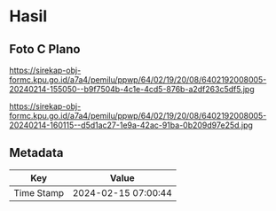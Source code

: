 # Hasil

## Foto C Plano

https://sirekap-obj-formc.kpu.go.id/a7a4/pemilu/ppwp/64/02/19/20/08/6402192008005-20240214-155050--b9f7504b-4c1e-4cd5-876b-a2df263c5df5.jpg

https://sirekap-obj-formc.kpu.go.id/a7a4/pemilu/ppwp/64/02/19/20/08/6402192008005-20240214-160115--d5d1ac27-1e9a-42ac-91ba-0b209d97e25d.jpg


## Metadata

| Key        | Value               |
| ---------- | ------------------- |
| Time Stamp | 2024-02-15 07:00:44 |



